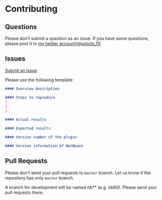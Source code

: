 # Contributing

## Questions

Please don't submit a question as an issue.
If you have some questions, please post it to [my twitter account(@junichi_11)](https://twitter.com/junichi_11)

## Issues

[Submit an Issue](https://github.com/nbphpcouncil/nb-yii2-plugin/issues/new?title=&body=%23%23%23%23%20Overview%20description%0D%0A%0D%0A%23%23%23%23%20Steps%20to%20reproduce%0D%0A1.%20%0D%0A2.%20%0D%0A3.%20%0D%0A%0D%0A%23%23%23%23%20Actual%20results%0D%0A%0D%0A%23%23%23%23%20Expected%20results%0D%0A%0D%0A%23%23%23%23%20Version%20number%20of%20the%20plugin%0D%0A%0D%0A%23%23%23%23%20Version%20information%20of%20NetBeans%0D%0A%0D%0A)

Please use the following template:

```markdown
#### Overview description

#### Steps to reproduce
1. 
2. 
3. 

#### Actual results

#### Expected results

#### Version number of the plugin

#### Version information of NetBeans

```

## Pull Requests

Please don't send your pull requests to `master` branch. 
Let us know if the repository has only `master` branch.

A branch for development will be named nb** (e.g. nb80).
Please send your pull requests there.